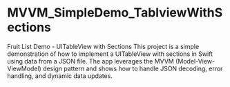 # MVVM_SimpleDemo_TablviewWithSections

Fruit List Demo - UITableView with Sections
This project is a simple demonstration of how to implement a UITableView with sections in Swift using data from a JSON file. The app leverages the MVVM (Model-View-ViewModel) design pattern and shows how to handle JSON decoding, error handling, and dynamic data updates.
